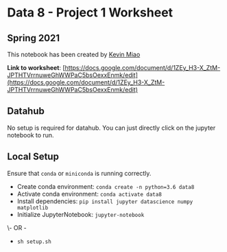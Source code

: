 # Data 8 - Project 1 Worksheet

## Spring 2021

This notebook has been created by [Kevin Miao](mailto:kevinmiao@cs.berkeley.edu)

**Link to worksheet**: [https://docs.google.com/document/d/1ZEy_H3-X_ZtM-JPTHTVrrnuweGhWWPaC5bsOexxEnmk/edit](https://docs.google.com/document/d/1ZEy_H3-X_ZtM-JPTHTVrrnuweGhWWPaC5bsOexxEnmk/edit)

## Datahub

No setup is required for datahub. You can just directly click on the jupyter notebook to run.

## Local Setup

Ensure that `conda` or `miniconda` is running correctly.

- Create conda environment: `conda create -n python=3.6 data8`
- Activate conda environment: `conda activate data8`
- Install dependencies: `pip install jupyter datascience numpy matplotlib`
- Initialize JupyterNotebook: `jupyter-notebook`

\\- OR -

- `sh setup.sh`
